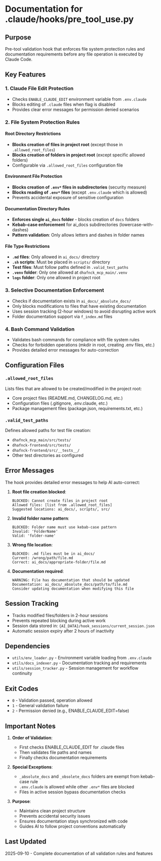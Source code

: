 # Documentation for .claude/hooks/pre_tool_use.py

## Purpose
Pre-tool validation hook that enforces file system protection rules and documentation requirements before any file operation is executed by Claude Code.

## Key Features

### 1. Claude File Edit Protection
- Checks `ENABLE_CLAUDE_EDIT` environment variable from `.env.claude`
- Blocks editing of `.claude` files when flag is disabled
- Provides clear error messages for permission denied scenarios

### 2. File System Protection Rules

#### Root Directory Restrictions
- **Blocks creation of files in project root** (except those in `.allowed_root_files`)
- **Blocks creation of folders in project root** (except specific allowed folders)
- Configurable via `.allowed_root_files` configuration file

#### Environment File Protection
- **Blocks creation of `.env*` files in subdirectories** (security measure)
- **Blocks reading of `.env*` files** (except `.env.claude` which is allowed)
- Prevents accidental exposure of sensitive configuration

#### Documentation Directory Rules
- **Enforces single `ai_docs` folder** - blocks creation of `docs` folders
- **Kebab-case enforcement** for ai_docs subdirectories (lowercase-with-dashes)
- **Pattern validation**: Only allows letters and dashes in folder names

#### File Type Restrictions
- **`.md` files**: Only allowed in `ai_docs/` directory
- **`.sh` scripts**: Must be placed in `scripts/` directory  
- **Test files**: Must follow paths defined in `.valid_test_paths`
- **`.venv` folder**: Only one allowed at `dhafnck_mcp_main/.venv`
- **`logs` folder**: Only one allowed in project root

### 3. Selective Documentation Enforcement
- Checks if documentation exists in `ai_docs/_absolute_docs/`
- Only blocks modifications to files that have existing documentation
- Uses session tracking (2-hour windows) to avoid disrupting active work
- Folder documentation support via `f_index.md` files

### 4. Bash Command Validation
- Validates bash commands for compliance with file system rules
- Checks for forbidden operations (mkdir in root, creating .env files, etc.)
- Provides detailed error messages for auto-correction

## Configuration Files

### `.allowed_root_files`
Lists files that are allowed to be created/modified in the project root:
- Core project files (README.md, CHANGELOG.md, etc.)
- Configuration files (.gitignore, .env.claude, etc.)
- Package management files (package.json, requirements.txt, etc.)

### `.valid_test_paths`
Defines allowed paths for test file creation:
- `dhafnck_mcp_main/src/tests/`
- `dhafnck-frontend/src/tests/`
- `dhafnck-frontend/src/__tests__/`
- Other test directories as configured

## Error Messages

The hook provides detailed error messages to help AI auto-correct:

1. **Root file creation blocked**:
   ```
   BLOCKED: Cannot create files in project root
   Allowed files: [list from .allowed_root_files]
   Suggested locations: ai_docs/, scripts/, src/
   ```

2. **Invalid folder name pattern**:
   ```
   BLOCKED: Folder name must use kebab-case pattern
   Invalid: 'FolderName'
   Valid: 'folder-name'
   ```

3. **Wrong file location**:
   ```
   BLOCKED: .md files must be in ai_docs/
   Current: /wrong/path/file.md
   Correct: ai_docs/appropriate-folder/file.md
   ```

4. **Documentation required**:
   ```
   WARNING: File has documentation that should be updated
   Documentation: ai_docs/_absolute_docs/path/to/file.md
   Consider updating documentation when modifying this file
   ```

## Session Tracking

- Tracks modified files/folders in 2-hour sessions
- Prevents repeated blocking during active work
- Session data stored in: `{AI_DATA}/hook_sessions/current_session.json`
- Automatic session expiry after 2 hours of inactivity

## Dependencies

- `utils/env_loader.py` - Environment variable loading from `.env.claude`
- `utils/docs_indexer.py` - Documentation tracking and requirements
- `utils/session_tracker.py` - Session management for workflow continuity

## Exit Codes

- `0` - Validation passed, operation allowed
- `1` - General validation failure
- `2` - Permission denied (e.g., ENABLE_CLAUDE_EDIT=false)

## Important Notes

1. **Order of Validation**:
   - First checks ENABLE_CLAUDE_EDIT for .claude files
   - Then validates file paths and names
   - Finally checks documentation requirements

2. **Special Exceptions**:
   - `_absolute_docs` and `_obsolete_docs` folders are exempt from kebab-case rule
   - `.env.claude` is allowed while other `.env*` files are blocked
   - Files in active session bypass documentation checks

3. **Purpose**: 
   - Maintains clean project structure
   - Prevents accidental security issues
   - Ensures documentation stays synchronized with code
   - Guides AI to follow project conventions automatically

## Last Updated
2025-09-10 - Complete documentation of all validation rules and features